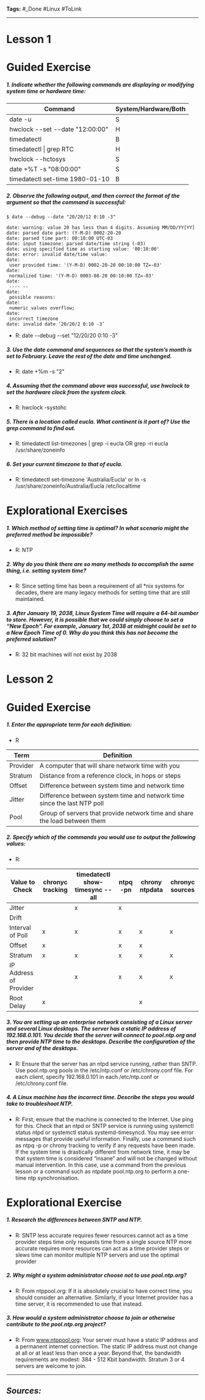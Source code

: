 **Tags:** #_Done 
#Linux  #ToLink 
- - -
# Lesson 1
# Guided Exercise
##### 1. Indicate whether the following commands are displaying or modifying system time or hardware time:

| Command                         | System/Hardware/Both |
| ------------------------------- | -------------------- |
| date -u                         | S                    |
| hwclock --set --date "12:00:00" | H                    |
| timedatectl                     | B                    |
| timedatectl \| grep RTC         | H                    |
| hwclock --hctosys               | S                    |
| date +%T -s "08:00:00"          | S                    |
| timedatectl set-time 1980-01-10 | B                    |
##### 2. Observe the following output, and then correct the format of the argument so that the command is successful:
```
$ date --debug --date "20/20/12 0:10 -3"

date: warning: value 20 has less than 4 digits. Assuming MM/DD/YY[YY]
date: parsed date part: (Y-M-D) 0002-20-20
date: parsed time part: 00:10:00 UTC-03
date: input timezone: parsed date/time string (-03)
date: using specified time as starting value: '00:10:00'
date: error: invalid date/time value:
date:
 user provided time: '(Y-M-D) 0002-20-20 00:10:00 TZ=-03'
date:
 normalized time: '(Y-M-D) 0003-08-20 00:10:00 TZ=-03'
date:
 ---- --
date:
 possible reasons:
date:
 numeric values overflow;
date:
 incorrect timezone
date: invalid date ‘20/20/2 0:10 -3’
```
- R: date --debug --set "12/20/20 0:10 -3"
##### 3. Use the date command and sequences so that the system’s month is set to February. Leave the rest of the date and time unchanged.
- R: date +%m -s "2"
##### 4. Assuming that the command above was successful, use hwclock to set the hardware clock from the system clock.
- R:  hwclock -systohc
##### 5. There is a location called eucla. What continent is it part of? Use the grep command to find out.
- R:  timedatectl list-timezones \| grep -i eucla OR grep -ri eucla /usr/share/zoneinfo
##### 6. Set your current timezone to that of eucla.
- R: timedatectl set-timezone 'Australia/Eucla' or ln -s /usr/share/zoneinfo/Australia/Eucla /etc/localtime
# Explorational Exercises
##### 1. Which method of setting time is optimal? In what scenario might the preferred method be impossible?
 - R: NTP 
##### 2. Why do you think there are so many methods to accomplish the same thing, i.e. setting system time?
- R:  Since setting time has been a requirement of all *nix systems for decades, there are many legacy methods for setting time that are still maintained.
##### 3. After January 19, 2038, Linux System Time will require a 64-bit number to store. However, it is possible that we could simply choose to set a “New Epoch”. For example, January 1st, 2038 at midnight could be set to a New Epoch Time of 0. Why do you think this has not become the preferred solution?
- R:  32 bit machines will not exist by 2038

# Lesson 2
# Guided Exercise
##### 1. Enter the appropriate term for each definition:
- R

| Term     | Definition                                                                 |
| -------- | -------------------------------------------------------------------------- |
| Provider | A computer that will share network time with you                           |
| Stratum  | Distance from a reference clock, in hops or steps                          |
| Offset   | Difference between system time and network time                            |
| Jitter   | Difference between system time and network time since the last NTP poll    |
| Pool     | Group of servers that provide network time and share the load between them |

##### 2. Specify which of the commands you would use to output the following values:
- R:

| Value to Check         | chronyc tracking | timedatectl show-timesync --all | ntpq -pn | chrony ntpdata | chronyc sources |
| ---------------------- | ---------------- | ------------------------------- | -------- | -------------- | --------------- |
| Jitter                 |                  | x                               | x        |                |                 |
| Drift                  |                  |                                 |          |                |                 |
| Interval of Poll       | x                | x                               | x        | x              | x               |
| Offset                 | x                |                                 | x        | x              |                 |
| Stratum                | x                | x                               | x        | x              | x               |
| IP Address of Provider |                  | x                               | x        | x              | x               |
| Root Delay             | x                |                                 |          | x              |                 |

##### 3. You are setting up an enterprise network consisting of a Linux server and several Linux desktops. The server has a static IP address of 192.168.0.101. You decide that the server will connect to pool.ntp.org and then provide NTP time to the desktops. Describe the configuration of the server and of the desktops.
- R: Ensure that the server has an ntpd service running, rather than SNTP. Use pool.ntp.org pools in the /etc/ntp.conf or /etc/chrony.conf file. For each client, specify 192.168.0.101 in each /etc/ntp.conf or /etc/chrony.conf file.
##### 4. A Linux machine has the incorrect time. Describe the steps you would take to troubleshoot NTP.
- R: First, ensure that the machine is connected to the Internet. Use ping for this. Check that an ntpd or SNTP service is running using systemctl status ntpd or systemctl status systemd-timesyncd. You may see error messages that provide useful information. Finally, use a command such as ntpq -p or chrony tracking to verify if any requests have been made. If the system time is drastically different from network time, it may be that system time is considered “insane” and will not be changed without manual intervention. In this case, use a command from the previous lesson or a command such as ntpdate pool.ntp.org to perform a one-time ntp synchronisation.

# Explorational Exercise
##### 1. Research the differences between SNTP and NTP.
- R: SNTP
less accurate
requires fewer resources
cannot act as a time provider
steps time only
requests time from a single source
NTP
more accurate
requires more resources
can act as a time provider
steps or slews time
can monitor multiple NTP servers and use the optimal provider
##### 2. Why might a system administrator choose not to use pool.ntp.org?
- R: From ntppool.org: If it is absolutely crucial to have correct time, you should consider an alternative. Similarly, if your Internet provider has a time server, it is recommended to use that instead.
##### 3. How would a system administrator choose to join or otherwise contribute to the pool.ntp.org project?
- R: From www.ntppool.org: Your server must have a static IP address and a permanent internet connection. The static IP address must not change at all or at least less than once a year. Beyond that, the bandwidth requirements are modest: 384 - 512 Kbit bandwidth. Stratum 3 or 4 servers are welcome to join.
- - - 
## ***Sources:***